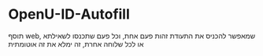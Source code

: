 # OpenU-ID-Autofill
תוסף web, שמאפשר להכניס את התעודת זהות פעם אחת, וכל פעם שתכנסו לשאילתא או לכל שלוחה אחרת, זה ימלא את זה אוטומתית
